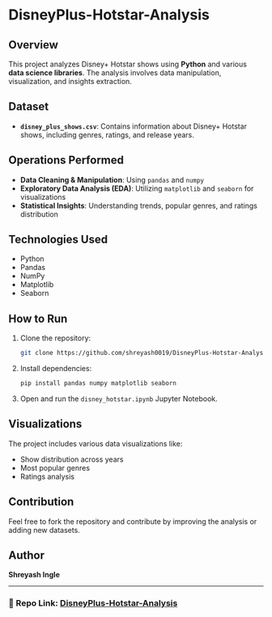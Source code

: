 # DisneyPlus-Hotstar-Analysis

## Overview
This project analyzes Disney+ Hotstar shows using **Python** and various **data science libraries**. The analysis involves data manipulation, visualization, and insights extraction.

## Dataset
- **`disney_plus_shows.csv`**: Contains information about Disney+ Hotstar shows, including genres, ratings, and release years.

## Operations Performed
- **Data Cleaning & Manipulation**: Using `pandas` and `numpy`
- **Exploratory Data Analysis (EDA)**: Utilizing `matplotlib` and `seaborn` for visualizations
- **Statistical Insights**: Understanding trends, popular genres, and ratings distribution

## Technologies Used
- Python
- Pandas
- NumPy
- Matplotlib
- Seaborn

## How to Run
1. Clone the repository:
   ```bash
   git clone https://github.com/shreyash0019/DisneyPlus-Hotstar-Analysis.git
   ```
2. Install dependencies:
   ```bash
   pip install pandas numpy matplotlib seaborn
   ```
3. Open and run the `disney_hotstar.ipynb` Jupyter Notebook.

## Visualizations
The project includes various data visualizations like:
- Show distribution across years
- Most popular genres
- Ratings analysis

## Contribution
Feel free to fork the repository and contribute by improving the analysis or adding new datasets.

## Author
**Shreyash Ingle**

---

### 📌 Repo Link: [DisneyPlus-Hotstar-Analysis](https://github.com/shreyash0019/DisneyPlus-Hotstar-Analysis)

